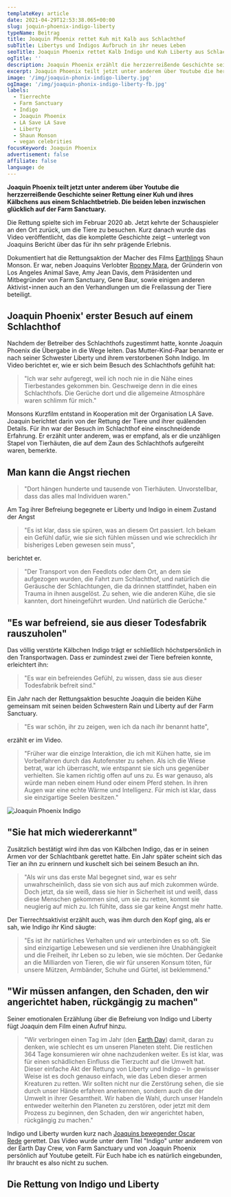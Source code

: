 ```yaml
---
templateKey: article
date: 2021-04-29T12:53:38.065+00:00
slug: joquin-phoenix-indigo-liberty
typeName: Beitrag
title: Joaquin Phoenix rettet Kuh mit Kalb aus Schlachthof
subTitle: Libertys und Indigos Aufbruch in ihr neues Leben
seoTitle: Joaquin Phoenix rettet Kalb Indigo und Kuh Liberty aus Schlachthof
ogTitle: ''
description: Joaquin Phoenix erzählt die herzzerreißende Geschichte seiner Rettung von Kuh Liberty und Kälbchen Indigo aus einem Schlachthof.
excerpt: Joaquin Phoenix teilt jetzt unter anderem über Youtube die herzzerreißende Geschichte seiner Rettung einer Kuh und ihres Kälbchens aus einem Schlachtbetrieb. Liberty und Indigo leben inzwischen glücklich auf der Farm Sanctuary.
image: '/img/joaquin-phonix-indigo-liberty.jpg'
ogImage: '/img/joaquin-phonix-indigo-liberty-fb.jpg'
labels:
  - Tierrechte
  - Farm Sanctuary
  - Indigo
  - Joaquin Phoenix
  - LA Save LA Save
  - Liberty
  - Shaun Monson
  - vegan celebrities
focusKeyword: Joaquin Phoenix
advertisement: false
affiliate: false
language: de
---
```


**Joaquin Phoenix teilt jetzt unter anderem über Youtube die herzzerreißende Geschichte seiner Rettung einer Kuh und ihres Kälbchens aus einem Schlachtbetrieb. Die beiden leben inzwischen glücklich auf der Farm Sanctuary.**

Die Rettung spielte sich im Februar 2020 ab. Jetzt kehrte der Schauspieler an den Ort zurück, um die Tiere zu besuchen. Kurz danach wurde das Video veröffentlicht, das die komplette Geschichte zeigt – unterlegt von Joaquins Bericht über das für ihn sehr prägende Erlebnis.

Dokumentiert hat die Rettungsaktion der Macher des Films [Earthlings](/2020/07/earthlings/) Shaun Monson. Er war, neben Joaquins Verlobter [Rooney Mara](/2020/08/the-end-of-medicine/), der Gründerin von Los Angeles Animal Save, Amy Jean Davis, dem Präsidenten und Mitbegründer von Farm Sanctuary, Gene Baur, sowie einigen anderen Aktivist⋆innen auch an den Verhandlungen um die Freilassung der Tiere beteiligt.

## Joaquin Phoenix' erster Besuch auf einem Schlachthof

Nachdem der Betreiber des Schlachthofs zugestimmt hatte, konnte Joaquin Phoenix die Übergabe in die Wege leiten. Das Mutter-Kind-Paar benannte er nach seiner Schwester Liberty und ihrem verstorbenen Sohn Indigo. Im Video berichtet er, wie er sich beim Besuch des Schlachthofs gefühlt hat:

> "Ich war sehr aufgeregt, weil ich noch nie in die Nähe eines Tierbestandes gekommen bin. Geschweige denn in die eines Schlachthofs. Die Gerüche dort und die allgemeine Atmosphäre waren schlimm für mich."

Monsons Kurzfilm entstand in Kooperation mit der Organisation LA Save. Joaquin berichtet darin von der Rettung der Tiere und ihrer quälenden Details. Für ihn war der Besuch im Schlachthof eine einschneidende Erfahrung. Er erzählt unter anderem, was er empfand, als er die unzähligen Stapel von Tierhäuten, die auf dem Zaun des Schlachthofs aufgereiht waren, bemerkte.

## Man kann die Angst riechen

> "Dort hängen hunderte und tausende von Tierhäuten. Unvorstellbar, dass das alles mal Individuen waren."

Am Tag ihrer Befreiung begegnete er Liberty und Indigo in einem Zustand der Angst

> "Es ist klar, dass sie spüren, was an diesem Ort passiert. Ich bekam ein Gefühl dafür, wie sie sich fühlen müssen und wie schrecklich ihr bisheriges Leben gewesen sein muss",

berichtet er.

> "Der Transport von den Feedlots oder dem Ort, an dem sie aufgezogen wurden, die Fahrt zum Schlachthof, und natürlich die Geräusche der Schlachtungen, die da drinnen stattfindet, haben ein Trauma in ihnen ausgelöst. Zu sehen, wie die anderen Kühe, die sie kannten, dort hineingeführt wurden. Und natürlich die Gerüche."

## "Es war befreiend, sie aus dieser Todesfabrik rauszuholen"

Das völlig verstörte Kälbchen Indigo trägt er schließlich höchstpersönlich in den Transportwagen. Dass er zumindest zwei der Tiere befreien konnte, erleichtert ihn:

> "Es war ein befreiendes Gefühl, zu wissen, dass sie aus dieser Todesfabrik befreit sind."

Ein Jahr nach der Rettungsaktion besuchte Joaquin die beiden Kühe gemeinsam mit seinen beiden Schwestern Rain und Liberty auf der Farm Sanctuary.

> "Es war schön, ihr zu zeigen, wen ich da nach ihr benannt hatte",

erzählt er im Video.

> "Früher war die einzige Interaktion, die ich mit Kühen hatte, sie im Vorbeifahren durch das Autofenster zu sehen. Als ich die Wiese betrat, war ich überrascht, wie entspannt sie sich uns gegenüber verhielten. Sie kamen richtig offen auf uns zu. Es war genauso, als würde man neben einem Hund oder einem Pferd stehen. In ihren Augen war eine echte Wärme und Intelligenz. Für mich ist klar, dass sie einzigartige Seelen besitzen."

![Joaquin Phoenix Indigo](/img/bildschirmfoto-2021-04-29-um-17.39.04.png 'Indigo am Tag ihrer Rettung und heute.')

## "Sie hat mich wiedererkannt"

Zusätzlich bestätigt wird ihm das von Kälbchen Indigo, das er in seinen Armen vor der Schlachtbank gerettet hatte. Ein Jahr später scheint sich das Tier an ihn zu erinnern und kuschelt sich bei seinem Besuch an ihn.

> "Als wir uns das erste Mal begegnet sind, war es sehr unwahrscheinlich, dass sie von sich aus auf mich zukommen würde. Doch jetzt, da sie weiß, dass sie hier in Sicherheit ist und weiß, dass diese Menschen gekommen sind, um sie zu retten, kommt sie neugierig auf mich zu. Ich fühlte, dass sie gar keine Angst mehr hatte.

Der Tierrechtsaktivist erzählt auch, was ihm durch den Kopf ging, als er sah, wie Indigo ihr Kind säugte:

> "Es ist ihr natürliches Verhalten und wir unterbinden es so oft. Sie sind einzigartige Lebewesen und sie verdienen ihre Unabhängigkeit und die Freiheit, ihr Leben so zu leben, wie sie möchten. Der Gedanke an die Milliarden von Tieren, die wir für unseren Konsum töten, für unsere Mützen, Armbänder, Schuhe und Gürtel, ist beklemmend."

## "Wir müssen anfangen, den Schaden, den wir angerichtet haben, rückgängig zu machen"

Seiner emotionalen Erzählung über die Befreiung von Indigo und Liberty fügt Joaquin dem Film einen Aufruf hinzu.

> "Wir verbringen einen Tag im Jahr (den [Earth Day](/2021/04/earth-day-2021/)) damit, daran zu denken, wie schlecht es um unseren Planeten steht. Die restlichen 364 Tage konsumieren wir ohne nachzudenken weiter. Es ist klar, was für einen schädlichen Einfluss die Tierzucht auf die Umwelt hat. Dieser einfache Akt der Rettung von Liberty und Indigo – In gewisser Weise ist es doch genauso einfach, wie das Leben dieser armen Kreaturen zu retten. Wir sollten nicht nur die Zerstörung sehen, die sie durch unser Hände erfahren anerkennen, sondern auch die der Umwelt in ihrer Gesamtheit. Wir haben die Wahl, durch unser Handeln entweder weiterhin den Planeten zu zerstören, oder jetzt mit dem Prozess zu beginnen, den Schaden, den wir angerichtet haben, rückgängig zu machen."

Indigo und Liberty wurden kurz nach [Joaquins bewegender Oscar Rede](/2020/02/joaquin-phoenix-oscar/) gerettet. Das Video wurde unter dem Titel "Indigo" unter anderem von der Earth Day Crew, von Farm Sanctuary und von Joaquin Phoenix persönlich auf Youtube geteilt. Für Euch habe ich es natürlich eingebunden, Ihr braucht es also nicht zu suchen.

## Die Rettung von Indigo und Liberty

<YouTube id="Tc2fcTB_PZI" />
